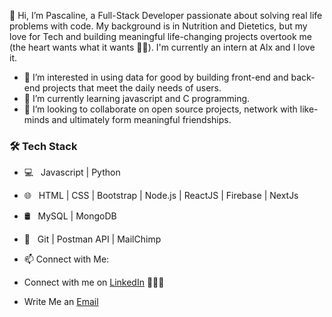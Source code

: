  👋 Hi, I’m Pascaline, a Full-Stack Developer passionate about solving real life problems with code. My background is in Nutrition and Dietetics, but my love for Tech and building meaningful life-changing projects overtook me (the heart wants what it wants 🥰🥰). I'm currently an intern at Alx and I love it.


- 👀 I’m interested in using data for good by building front-end and back-end projects that meet the daily needs of users.
- 🌱 I’m currently learning javascript and C programming.
- 💞️ I’m looking to collaborate on open source projects, network with like-minds and ultimately form meaningful friendships.

<h3>🛠 Tech Stack</h3>

- 💻 &nbsp; Javascript | Python 
- 🌐 &nbsp; HTML | CSS | Bootstrap | Node.js | ReactJS | Firebase | NextJs
- 🛢 &nbsp; MySQL | MongoDB
- 🔧 &nbsp; Git | Postman API | MailChimp 
- 📫 Connect with Me:

 - Connect with me on [LinkedIn](https://www.linkedin.com/in/pascaline-ukwueze-a3100b1ba) 👨🏻‍💻
 - Write Me an [Email](mailto:ezikepascaline@gmail.com)

<!---
